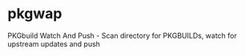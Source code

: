 # pkgwap
PKGbuild Watch And Push - Scan directory for PKGBUILDs, watch for upstream updates and push
